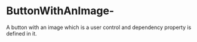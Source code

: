 # ButtonWithAnImage-
A button with an image which is a user control and dependency property is defined in it.
